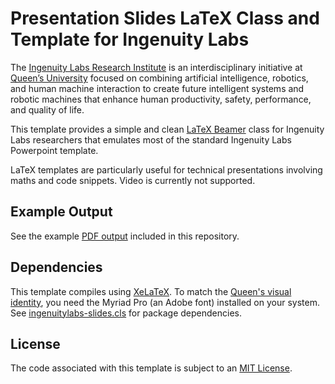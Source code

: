 # Presentation Slides LaTeX Class and Template for Ingenuity Labs

The [Ingenuity Labs Research Institute](https://ingenuitylabs.queensu.ca) is an interdisciplinary initiative at [Queen’s University](http://www.queensu.ca) focused on combining artificial intelligence, robotics, and human machine interaction to create future intelligent systems and robotic machines that enhance human productivity, safety, performance, and quality of life.

This template provides a simple and clean [LaTeX Beamer](https://ctan.org/pkg/beamer) class for Ingenuity Labs researchers that emulates most of the standard Ingenuity Labs Powerpoint template.  

LaTeX templates are particularly useful for technical presentations involving maths and code snippets.  Video is currently not supported.

## Example Output

See the example [PDF output](ingenuitylabs-slides-example.pdf) included in this repository.

## Dependencies

This template compiles using [XeLaTeX](https://www.overleaf.com/learn/latex/XeLaTeX).  To match the [Queen's visual identity](https://www.queensu.ca/identity), you need the Myriad Pro (an Adobe font) installed on your system.  See [ingenuitylabs-slides.cls](ingenuitylabs-slides.cls) for package dependencies.

## License

The code associated with this template is subject to an [MIT License](LICENSE).
